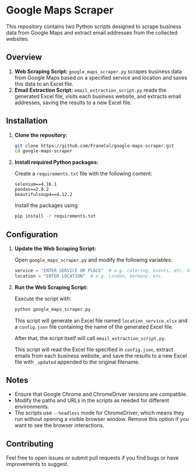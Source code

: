 # Google Maps Scraper

This repository contains two Python scripts designed to scrape business data from Google Maps and extract email addresses from the collected websites.

## Overview

1. **Web Scraping Script:** `google_maps_scraper.py` scrapes business data from Google Maps based on a specified service and location and saves this data to an Excel file.
2. **Email Extraction Script:** `email_extraction_script.py` reads the generated Excel file, visits each business website, and extracts email addresses, saving the results to a new Excel file.

## Installation

1. **Clone the repository:**

    ```bash
    git clone https://github.com/FraneCal/google-maps-scraper.git
    cd google-maps-scraper
    ```

2. **Install required Python packages:**

    Create a `requirements.txt` file with the following content:

    ```
    selenium==4.16.1
    pandas==2.0.2
    beautifulsoup4==4.12.2
    ```

    Install the packages using:

    ```bash
    pip install -r requirements.txt
    ```

## Configuration

1. **Update the Web Scraping Script:**

    Open `google_maps_scraper.py` and modify the following variables:

    ```python
    service = "ENTER SERVICE OR PLACE"  # e.g. catering, events, etc. OR starbucks, mcdonalds, etc.
    location = "ENTER LOCATION"  # e.g. London, Germany, etc.
    ```

2. **Run the Web Scraping Script:**

    Execute the script with:

    ```bash
    python google_maps_scraper.py
    ```

    This script will generate an Excel file named `location_service.xlsx` and a `config.json` file containing the name of the generated Excel file.

    After that, the script itself will call `email_extraction_script.py`.

    This script will read the Excel file specified in `config.json`, extract emails from each business website, and save the results to a new Excel file with `_updated` appended to the original filename.

## Notes

- Ensure that Google Chrome and ChromeDriver versions are compatible.
- Modify the paths and URLs in the scripts as needed for different environments.
- The scripts use `--headless` mode for ChromeDriver, which means they run without opening a visible browser window. Remove this option if you want to see the browser interactions.

## Contributing

Feel free to open issues or submit pull requests if you find bugs or have improvements to suggest.
